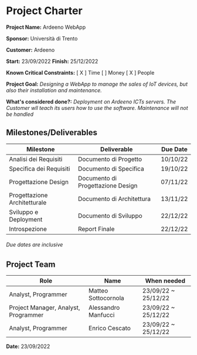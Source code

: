 # Project Charter

**Project Name:** Ardeeno WebApp

**Sponsor:** Università di Trento

**Customer:** Ardeeno

**Start:** 23/09/2022 **Finish:** 25/12/2022

**Known Critical Constraints:** [ X ] Time [ ] Money [ X ] People

**Project Goal:** *Designing a WebApp to manage the sales of IoT devices, but also their installation and maintenance.*

**What's considered done?:** *Deployment on Ardeeno ICTs servers. The Customer wll teach its users how to use the software. Maintenance will not be handled*

## Milestones/Deliverables
  |**Milestone**                |**Deliverable**            |**Due Date**|
  |---|---|---|
  |Analisi dei Requisiti        |Documento di Progetto      |10/10/22|
  |Specifica dei Requisiti      |Documento di Specifica     |19/10/22|
  |Progettazione Design         |Documento di Progettazione Design  |07/11/22|
  |Progettazione Architetturale |Documento di Architettura  |13/11/22|
  |Sviluppo e Deployment        |Documento di Sviluppo      |22/12/22|
  |Introspezione                |Report Finale              |22/12/22|

###### Due dates are inclusive

## Project Team

| **Role**                    | **Name**            | **When needed**    |
|---|---|---|
| Analyst, Programmer         | Matteo Sottocornola |23/09/22 ~ 25/12/22 |
| Project Manager, Analyst, Programmer | Alessandro Manfucci |23/09/22 ~ 25/12/22 |
| Analyst, Programmer         | Enrico Cescato      |23/09/22 ~ 25/12/22 |


**Date:** 23/09/2022